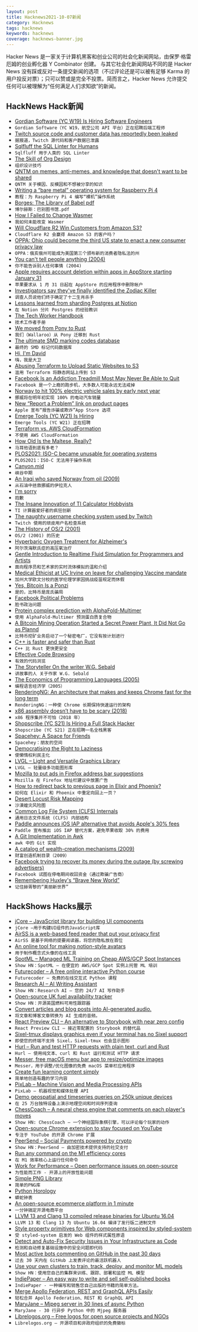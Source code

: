 ```yaml
---
layout: post
title: Hacknews2021-10-07新闻
category: Hacknews
tags: hacknews
keywords: hacknews
coverage: hacknews-banner.jpg
---
```


Hacker News 是一家关于计算机黑客和创业公司的社会化新闻网站，由保罗·格雷厄姆的创业孵化器 Y Combinator 创建。
与其它社会化新闻网站不同的是 Hacker News 没有踩或反对一条提交新闻的选项（不过评论还是可以被有足够 Karma 的用户投反对票）；只可以赞或是完全不投票。简而言之，Hacker News 允许提交任何可以被理解为“任何满足人们求知欲”的新闻。

## HackNews Hack新闻


- [Gordian Software (YC W19) Is Hiring Software Engineers](https://jobs.ashbyhq.com/GordianSoftware/0ea0a67e-3621-4b28-ab56-3f27a956af22)
- `Gordian Software（YC W19，航空公司 API 平台）正在招聘后端工程师`
- [Twitch source code and customer data has reportedly been leaked](https://www.videogameschronicle.com/news/the-entirety-of-twitch-has-reportedly-been-leaked/)
- `据报道，Twitch 源代码和客户数据已泄露`
- [Sqlfluff the SQL Linter for Humans](https://www.sqlfluff.com/)
- `Sqlfluff 用于人类的 SQL Linter`
- [The Skill of Org Design](https://commoncog.com/blog/org-design-skill/)
- `组织设计技巧`
- [QNTM on memes, anti-memes, and knowledge that doesn't want to be shared](https://thebrowser.com/notes/qntm/)
- `QNTM 关于模因、反模因和不想被分享的知识`
- [Writing a “bare metal” operating system for Raspberry Pi 4](https://github.com/isometimes/rpi4-osdev)
- `教程：为 Raspberry Pi 4 编写“裸机”操作系统`
- [Borges: The Library of Babel pdf](https://sites.evergreen.edu/politicalshakespeares/wp-content/uploads/sites/226/2015/12/Borges-The-Library-of-Babel.pdf)
- `博尔赫斯：巴别图书馆.pdf`
- [How I Failed to Change Wasmer](https://mnt.io/2021/10/04/i-leave-wasmer/)
- `我如何未能改变 Wasmer`
- [Will Cloudflare R2 Win Customers from Amazon S3?](https://www.taloflow.ai/blog/will-cloudflare-r2-win-customers-from-amazon-s3)
- `Cloudflare R2 会赢得 Amazon S3 的客户吗？`
- [OPPA: Ohio could become the third US state to enact a new consumer privacy law](https://portswigger.net/daily-swig/oppa-ohio-could-become-the-third-us-state-to-enact-a-new-consumer-privacy-law-in-2021)
- `OPPA：俄亥俄州可能成为美国第三个颁布新的消费者隐私法的州`
- [You can't tell people anything (2004)](http://habitatchronicles.com/2004/04/you-cant-tell-people-anything/)
- `你不能告诉别人任何事情 (2004)`
- [Apple requires account deletion within apps in AppStore starting January 31](https://developer.apple.com/news/?id=mdkbobfo)
- `苹果要求从 1 月 31 日起在 AppStore 的应用程序中删除帐户`
- [Investigators say they've finally identified the Zodiac Killer](https://www.fox13now.com/news/national-news/investigators-say-theyve-finally-identified-the-zodiac-killer)
- `调查人员说他们终于确定了十二生肖杀手`
- [Lessons learned from sharding Postgres at Notion](https://www.notion.so/blog/sharding-postgres-at-notion)
- `在 Notion 分片 Postgres 的经验教训`
- [The Tech Worker Handbook](https://techworkerhandbook.org/)
- `技术工作者手册`
- [We moved from Pony to Rust](https://www.wallaroo.ai/blog-posts/wallaroo-move-to-rust)
- `我们（Wallaroo）从 Pony 迁移到 Rust`
- [The ultimate SMD marking codes database](https://smd.yooneed.one/)
- `最终的 SMD 标记代码数据库`
- [Hi, I'm David](https://davidtidman.com/)
- `嗨，我是大卫`
- [Abusing Terraform to Upload Static Websites to S3](https://www.tangramvision.com/blog/abusing-terraform-to-upload-static-websites-to-s3)
- `滥用 Terraform 将静态网站上传到 S3`
- [Facebook Is an Addiction Treadmill Most May Never Be Able to Quit](https://petapixel.com/2021/10/06/facebook-is-an-addiction-treadmill-most-may-never-be-able-to-quit/)
- `Facebook 是一个上瘾的跑步机，大多数人可能永远无法戒掉`
- [Norway to hit 100% electric vehicle sales by early next year](https://www.drive.com.au/news/norway-to-hit-100-per-cent-electric-vehicle-sales-by-next-year/)
- `挪威将在明年初实现 100% 的电动汽车销量`
- [New “Report a Problem” link on product pages](https://developer.apple.com/news/?id=j5uyprul)
- `Apple 宣布“报告诈骗或欺诈”App Store 选项`
- [Emerge Tools (YC W21) Is Hiring](https://www.workatastartup.com/jobs/46779)
- `Emerge Tools (YC W21) 正在招聘`
- [Terraform vs. AWS CloudFormation](https://gswallow.medium.com/do-not-use-aws-cloudformation-7cf61f58bd5f)
- `不使用 AWS CloudFormation`
- [How Old Is the Maltese, Really?](https://www.nytimes.com/2021/10/04/science/dogs-DNA-breeds-maltese.html)
- `马耳他语到底有多老？`
- [PLOS2021: ISO-C became unusable for operating systems](https://www.yodaiken.com/2021/10/06/plos-2021-paper-how-iso-c-became-unusable-for-operating-system-development/)
- `PLOS2021：ISO-C 无法用于操作系统`
- [Canyon.mid](https://canyonmid.com/)
- `峡谷中期`
- [An Iraqi who saved Norway from oil (2009)](https://web.archive.org/web/20100123225932/http://www.ft.com/cms/s/2/99680a04-92a0-11de-b63b-00144feabdc0.html)
- `从石油中拯救挪威的伊拉克人`
- [I'm sorry](https://github.com/dotnet-foundation/Home/discussions/39)
- `抱歉`
- [The Insane Innovation of TI Calculator Hobbyists](https://www.thirtythreeforty.net/posts/2021/10/ti-calculator-innovation/)
- `TI 计算器爱好者的疯狂创新`
- [The naughty username checking system used by Twitch](https://ghostbin.com/57bCm)
- `Twitch 使用的顽皮用户名检查系统`
- [The History of OS/2 (2001)](http://www.landley.net/history/mirror/os2/history/)
- `OS/2 (2001) 的历史`
- [Hyperbaric Oxygen Treatment for Alzheimer's](https://www.ncbi.nlm.nih.gov/pmc/articles/PMC7293997/)
- `阿尔茨海默氏症的高压氧治疗`
- [Gentle Introduction to Realtime Fluid Simulation for Programmers and Artists](https://shahriyarshahrabi.medium.com/gentle-introduction-to-fluid-simulation-for-programmers-and-technical-artists-7c0045c40bac)
- `面向程序员和艺术家的实时流体模拟的温和介绍`
- [Medical Ethicist at UC Irvine on leave for challenging Vaccine mandate](https://aaronkheriaty.substack.com/p/legal-update-10521)
- `加州大学欧文分校的医学伦理学家因挑战疫苗规定而休假`
- [Yes, Bitcoin Is a Ponzi](https://ic.unicamp.br/~stolfi/bitcoin/2020-12-31-bitcoin-ponzi.html)
- `是的，比特币是庞氏骗局`
- [Facebook Political Problems](https://stratechery.com/2021/facebook-political-problems/?access_token=eyJhbGciOiJSUzI1NiIsImtpZCI6InN0cmF0ZWNoZXJ5LnBhc3Nwb3J0Lm9ubGluZSIsInR5cCI6IkpXVCJ9.eyJhdWQiOiJzdHJhdGVjaGVyeS5wYXNzcG9ydC5vbmxpbmUiLCJlbnQiOnsidXJpIjpbImh0dHBzOi8vc3RyYXRlY2hlcnkuY29tLzIwMjEvZmFjZWJvb2stcG9saXRpY2FsLXByb2JsZW1zLyJdfSwiZXhwIjoxNjM2MTMwMDQ1LCJpYXQiOjE2MzM1MzgwNDUsImlzcyI6Imh0dHBzOi8vc3RyYXRlY2hlcnkucGFzc3BvcnQub25saW5lL29hdXRoIiwic2NvcGUiOiJhcnRpY2xlOnJlYWQgY2F0ZWdvcnk6cmVhZCIsInN1YiI6IkxHQUNiVVRGS1dtVWMxRFRkNXFtMW0iLCJ1c2UiOiJhY2Nlc3MifQ.PMr73FtoayLlKQVtITLPhzQLkDzDZBwfc1DMGGVupIsDlq_cQ5HdYx6NFyKFvknnyubEP4W1IpRSFQ4cLsg2-F8OGWBjmjXKVVx-VZq5Bw4wrBdwFtaFVL9ZAR419j3PbocuVmyXaEjahuDvyO8FPb9xmWIn0nOBCxSjjaioSFfNtPYJkrNaEjlplO6tShfh610j29o-nfQZ8qF_fOL87__CGrZzqf0COsGaq850ozNViqf4LWf9POcCRMt74MHwcfdoI4JPJg84KbvE2FeWrzGgeW3guTTQZn59cQFXlLulPrlqIyPugmw2wcpm2bHXY-VqSMECcTOc2TKMx4oLDw)
- `脸书政治问题`
- [Protein complex prediction with AlphaFold-Multimer](https://deepmind.com/research/publications/2021/protein-complex-prediction-with-alphafold-multimer)
- `使用 AlphaFold-Multimer 预测蛋白质复合物`
- [A Bitcoin Mining Operation Started a Secret Power Plant, It Did Not Go as Plannd](https://gizmodo.com/a-bitcoin-mining-operation-started-a-secret-power-plant-1847811718)
- `比特币挖矿业务启动了一个秘密电厂，它没有按计划进行`
- [C++ is faster and safer than Rust](https://pvs-studio.com/en/blog/posts/0733/)
- `C++ 比 Rust 更快更安全`
- [Effective Code Browsing](https://noahan.me/posts/effective-code-browsing-part1/)
- `有效的代码浏览`
- [The Storyteller On the writer W.G. Sebald](https://www.nybooks.com/articles/2021/10/21/wg-sebald-storyteller/)
- `讲故事的人 关于作家 W.G. Sebald`
- [The Economics of Programming Languages (2005)](https://www.welton.it/articles/programming_language_economics.html)
- `编程语言经济学（2005）`
- [RenderingNG: An architecture that makes and keeps Chrome fast for the long term](https://blog.chromium.org/2021/10/renderingng.html)
- `RenderingNG：一种使 Chrome 长期保持快速运行的架构`
- [x86 assembly doesn’t have to be scary (2018)](https://blog.benjojo.co.uk/post/interactive-x86-bootloader-tutorial)
- `x86 程序集并不可怕（2018 年）`
- [Shopscribe (YC S21) Is Hiring a Full Stack Hacker](https://www.ycombinator.com/companies/shopscribe/jobs/Ym3v6k1-full-stack-software-engineer)
- `Shopscribe (YC S21) 正在招聘一名全栈黑客`
- [Spacehey: A Space for Friends](https://spacehey.com/)
- `Spacehey：朋友的空间`
- [Democratising the Right to Laziness](https://abhim.substack.com/p/democratising-the-right-to-laziness)
- `使懒惰权利民主化`
- [LVGL – Light and Versatile Graphics Library](https://github.com/lvgl/lvgl)
- `LVGL – 轻量级多功能图形库`
- [Mozilla to put ads in Firefox address bar suggestions](https://support.mozilla.org/en-US/kb/navigate-web-faster-firefox-suggest#w_contextual-suggestions)
- `Mozilla 在 Firefox 地址栏建议中放置广告`
- [How to redirect back to previous page in Elixir and Phoenix?](https://curiosum.com/til/how-to-redirect-user-back-in-elixir-phoenix)
- `如何在 Elixir 和 Phoenix 中重定向回上一页？`
- [Desert Locust Risk Mapping](https://storymaps.arcgis.com/stories/f07f6eb7a70c420f854d7f8c6a206253)
- `沙漠蝗灾风险图`
- [Common Log File System (CLFS) Internals](https://github.com/ionescu007/clfs-docs/)
- `通用日志文件系统 (CLFS) 内部结构`
- [Paddle announces iOS IAP alternative that avoids Apple's 30% fees](https://paddle.com/platform/in-app-purchase/)
- `Paddle 宣布推出 iOS IAP 替代方案，避免苹果收取 30% 的费用`
- [A Git Implementation in Awk](https://github.com/djanderson/aho)
- `awk 中的 Git 实现`
- [A catalog of wealth-creation mechanisms (2009)](https://blog.rongarret.info/2009/10/catalog-of-wealth-creation-mechanisms.html)
- `财富创造机制目录（2009）`
- [Facebook trying to recover its money during the outage (by screwing advertisers)](https://www.indiehackers.com/post/how-facebook-is-trying-to-recover-the-money-it-lost-during-the-outage-03a6ec6218)
- `Facebook 试图在停电期间收回资金（通过欺骗广告商）`
- [Remembering Huxley's “Brave New World”](https://psydef.substack.com/p/brave-new-world)
- `记住赫胥黎的“美丽新世界”`


## HackShows Hacks展示

- [ jCore – JavaScript library for building UI components](https://github.com/ionstage/jcore)
- `jCore –用于构建UI组件的JavaScript库`
- [ AirSS is a web-based feed reader that put your privacy first](https://airss.roastidio.us/)
- `AirSS 是基于网络的提要阅读器，将您的隐私放在首位`
- [ An online tool for making notion-style avatars](https://notion-avatar.vercel.app/zh)
- `用于制作概念式头像的在线工具`
- [ SpotML – Managed ML Training on Cheap AWS/GCP Spot Instances](https://spotml.io/)
- `Show HN：SpotML – 在便宜的 AWS/GCP Spot 实例上托管 ML 培训`
- [ Futurecoder – A free online interactive Python course](https://futurecoder.io/)
- `Futurecoder – 免费的在线交互式 Python 课程`
- [ Research AI – AI Writing Assistant](https://researchai.co)
- `Show HN：Research AI – 您的 24/7 AI 写作助手`
- [ Open-source UK fuel availability tracker](https://fuelfinder.uk/)
- `Show HN：开源英国燃料可用性跟踪器`
- [ Convert articles and blog posts into AI-generated audio.](https://blogaudio.co/)
- `将文章和博客文章转换为 AI 生成的音频。`
- [ React Preview CLI – An alternative to Storybook with near zero config](https://www.npmjs.com/package/@reactpreview/cli)
- `React Preview CLI – 接近零配置的 Storybook 的替代品`
- [ Sixel-tmux displays graphics even if your terminal has no Sixel support](https://github.com/csdvrx/sixel-tmux)
- `即使您的终端不支持 Sixel，Sixel-tmux 也会显示图形`
- [ Hurl – Run and test HTTP requests with plain text, curl and Rust](https://hurl.dev/index.html)
- `Hurl – 使用纯文本、curl 和 Rust 运行和测试 HTTP 请求`
- [ Messer, free macOS menu bar app to resize/optimize images](https://messerapp.cc)
- `Messer，用于调整/优化图像的免费 macOS 菜单栏应用程序`
- [ Create fun learning content simply](https://odysseyapp.co.nz/)
- `简单地创造有趣的学习内容`
- [ PixLab – Machine Vision and Media Processing APIs](https://pixlab.io)
- `PixLab – 机器视觉和媒体处理 API`
- [ Demo geospatial and timeseries queries on 250k unique devices](https://questdb.io/blog/2021/10/04/geospatial-timeseries-demo)
- `在 25 万台独特设备上演示地理空间和时间序列查询`
- [ ChessCoach – A neural chess engine that comments on each player's moves](https://chrisbutner.github.io/ChessCoach/)
- `Show HN: ChessCoach – 一个神经国际象棋引擎，可以评论每个玩家的动作`
- [ Open-source Chrome extension to stay focused on YouTube](https://github.com/makaroni4/focused_youtube)
- `专注于 YouTube 的开源 Chrome 扩展`
- [ PeerSend – Social Payments powered by crypto](https://www.peersend.com/)
- `Show HN：PeerSend – 由加密技术提供支持的社交支付`
- [ Run any command on the M1 efficiency cores](https://gist.github.com/alin23/51baae490406b9f1c4e6f0a55b100d4e)
- `在 M1 效率核心上运行任何命令`
- [ Work for Performance – Open performance issues on open-source](https://www.workforperformance.com/)
- `为性能而工作 - 开源上的开放性能问题`
- [ Simple PNG Library](https://github.com/randy408/libspng)
- `简单的PNG库`
- [ Python Horology](https://github.com/mjmikulski/horology)
- `蟒蛇钟表`
- [ An open-source ecommerce platform in 1 minute](https://github.com/medusajs/medusa)
- `一分钟搞定开源电商平台`
- [ LLVM 13 and Clang 13 compiled release binaries for Ubuntu 16.04](https://github.com/procedural/llvm_13_binaries_ubuntu_16_04)
- `LLVM 13 和 Clang 13 为 Ubuntu 16.04 编译了发行版二进制文件`
- [ Style property primitives for Web components inspired by styled-system](https://github.com/rajasegar/styled-web-components)
- `受 styled-system 启发的 Web 组件的样式属性原语`
- [ Detect and Auto-Fix Security Issues in Your Infrastructure as Code](https://shisho.dev/posts/introducing-shisho-cloud)
- `检测和自动修复基础设施中的安全问题即代码`
- [ Most active bots commenting on GitHub in the past 30 days](https://play.axiom.co/axiom-play-qf1k/explorer?qid=SXmcgdLrEvY-r0kdzw)
- `过去 30 天内在 GitHub 上发表评论的最活跃机器人`
- [ Use your own clusters to train, track, deploy, and monitor ML models](https://iko.ai)
- `Show HN：使用您自己的集群来训练、跟踪、部署和监控 ML 模型`
- [ IndiePaper – An easy way to write and sell self-published books](https://indiepaper.me)
- `IndiePaper - 一种编写和销售您自己出版的书籍的简单方法。`
- [ Merge Apollo Federation, REST and GraphQL APIs Easily](https://github.com/wundergraph/wundergraph-demo)
- `轻松合并 Apollo Federation、REST 和 GraphQL API`
- [ MaryJane – Mjpeg server in 30 lines of async Python](https://github.com/bootrino/maryjane)
- `MaryJane - 30 行异步 Python 中的 Mjpeg 服务器`
- [ Librelogos.org – Free logos for open source projects and NGOs](https://www.librelogos.org/)
- `Librelogos.org – 开源项目和非政府组织的免费徽标`

